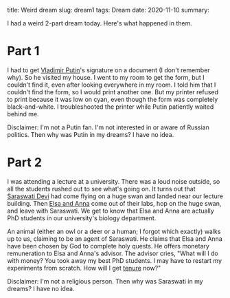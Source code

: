 title: Weird dream
slug: dream1
tags: Dream
date: 2020-11-10
summary:


I had a weird 2-part dream today. Here's what happened in them.

# Part 1

I had to get
[Vladimir Putin](https://en.wikipedia.org/wiki/Vladimir_Putin)'s signature
on a document (I don't remember why). So he visited my house.
I went to my room to get the form, but I couldn't find it,
even after looking everywhere in my room.
I told him that I couldn't find the form, so I would print another one.
But my printer refused to print because it was low on cyan,
even though the form was completely black-and-white.
I troubleshooted the printer while Putin patiently waited behind me.

Disclaimer: I'm not a Putin fan. I'm not interested in or aware of Russian politics.
Then why was Putin in my dreams? I have no idea.

# Part 2

I was attending a lecture at a university.
There was a loud noise outside, so all the students rushed out to see what's going on.
It turns out that [Saraswati Devi](https://en.wikipedia.org/wiki/Saraswati) had
come flying on a huge swan and landed near our lecture building.
Then <a href="https://en.wikipedia.org/wiki/Frozen_(2013_film)">Elsa and Anna</a>
come out of their labs, hop on the huge swan, and leave with Saraswati.
We get to know that Elsa and Anna are actually PhD students in our university's
biology department.

An animal (either an owl or a deer or a human; I forgot which exactly)
walks up to us, claiming to be an agent of Saraswati.
He claims that Elsa and Anna have been chosen by God to complete holy quests.
He offers monetary remuneration to Elsa and Anna's advisor.
The advisor cries, "What will I do with money? You took away my best PhD students.
I may have to restart my experiments from scratch. How will I get
[tenure](https://en.wikipedia.org/wiki/Academic_tenure) now?"

Disclaimer: I'm not a religious person. Then why was Saraswati in my dreams?
I have no idea.
